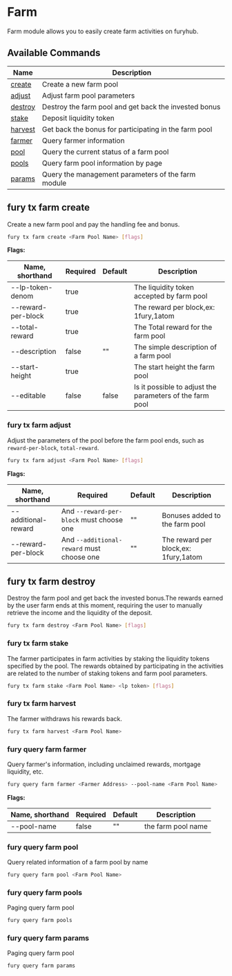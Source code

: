 # Farm

Farm module allows you to easily create farm activities on furyhub.

## Available Commands

| Name                              | Description                                           |
| --------------------------------- | ----------------------------------------------------- |
| [create](#fury-tx-farm-create)    | Create a new farm pool                                |
| [adjust](#fury-tx-farm-adjust)    | Adjust farm pool parameters                           |
| [destroy](#fury-tx-farm-destroy)  | Destroy the farm pool and get back the invested bonus |
| [stake](#fury-tx-farm-stake)      | Deposit liquidity token                               |
| [harvest](#fury-tx-farm-harvest)  | Get back the bonus for participating in the farm pool |
| [farmer](#fury-query-farm-farmer) | Query farmer information                              |
| [pool](#fury-query-farm-pool)     | Query the current status of a farm pool               |
| [pools](#fury-query-farm-pools)   | Query farm pool information by page                   |
| [params](#fury-query-farm-params) | Query the management parameters of the farm module    |

## fury tx farm create

Create a new farm pool and pay the handling fee and bonus.

```bash
fury tx farm create <Farm Pool Name> [flags]
```

**Flags:**

| Name, shorthand    | Required | Default | Description                                              |
| ------------------ | -------- | ------- | -------------------------------------------------------- |
| --lp-token-denom   | true     |         | The liquidity token accepted by farm pool                |
| --reward-per-block | true     |         | The reward per block,ex: 1fury,1atom                     |
| --total-reward     | true     |         | The Total reward for the farm pool                       |
| --description      | false    | ""      | The simple description of a farm pool                    |
| --start-height     | true     |         | The start height the farm pool                           |
| --editable         | false    | false   | Is it possible to adjust the parameters of the farm pool |

### fury tx farm adjust

Adjust the parameters of the pool before the farm pool ends, such as `reward-per-block`, `total-reward`.

```bash
fury tx farm adjust <Farm Pool Name> [flags]
```

**Flags:**

| Name, shorthand     | Required                                  | Default | Description                          |
| ------------------- | ----------------------------------------- | ------- | ------------------------------------ |
| --additional-reward | And `--reward-per-block` must choose one  | ""      | Bonuses added to the farm pool       |
| --reward-per-block  | And `--additional-reward` must choose one | ""      | The reward per block,ex: 1fury,1atom |

## fury tx farm destroy

Destroy the farm pool and get back the invested bonus.The rewards earned by the user farm ends at this moment, requiring the user to manually retrieve the income and the liquidity of the deposit.

```bash
fury tx farm destroy <Farm Pool Name> [flags]
```

### fury tx farm stake

The farmer participates in farm activities by staking the liquidity tokens specified by the pool. The rewards obtained by participating in the activities are related to the number of staking tokens and farm pool parameters.

```bash
fury tx farm stake <Farm Pool Name> <lp token> [flags]
```

### fury tx farm harvest

The farmer withdraws his rewards back.

```bash
fury tx farm harvest <Farm Pool Name>
```

### fury query farm farmer

Query farmer's information, including unclaimed rewards, mortgage liquidity, etc.

```bash
fury query farm farmer <Farmer Address> --pool-name <Farm Pool Name>
```

**Flags:**

| Name, shorthand | Required | Default | Description        |
| --------------- | -------- | ------- | ------------------ |
| --pool-name     | false    | ""      | the farm pool name |

### fury query farm pool

Query related information of a farm pool by name

```bash
fury query farm pool <Farm Pool Name>
```

### fury query farm pools

Paging query farm pool

```bash
fury query farm pools
```

### fury query farm params

Paging query farm pool

```bash
fury query farm params
```
